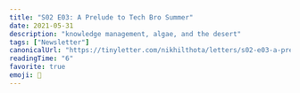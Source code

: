 ```yaml
---
title: "S02 E03: A Prelude to Tech Bro Summer"
date: 2021-05-31
description: "knowledge management, algae, and the desert"
tags: ["Newsletter"]
canonicalUrl: "https://tinyletter.com/nikhilthota/letters/s02-e03-a-prelude-to-tech-bro-summer"
readingTime: "6"
favorite: true
emoji: 🌻
---
```

